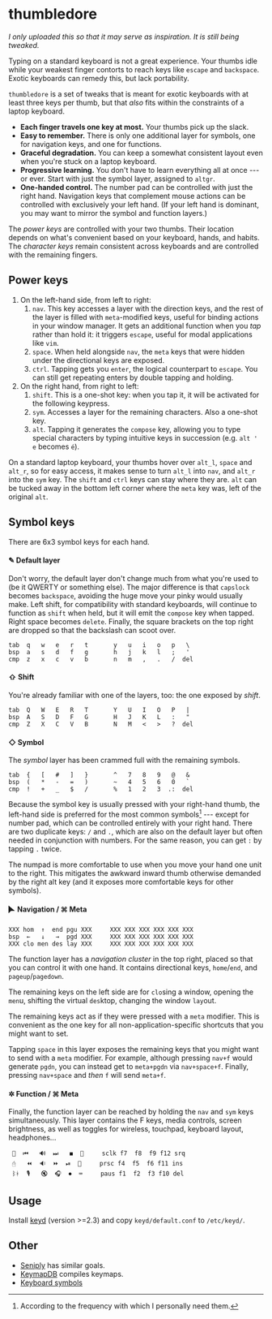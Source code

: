 # thumbledore

*I only uploaded this so that it may serve as inspiration. It is still being 
tweaked.*

Typing on a standard keyboard is not a great experience. Your thumbs 
idle while your weakest finger contorts to reach keys like `escape` and 
`backspace`. Exotic keyboards can remedy this, but lack portability.

`thumbledore` is a set of tweaks that is meant for exotic keyboards with 
at least three keys per thumb, but that *also* fits within the 
constraints of a laptop keyboard.

-   **Each finger travels one key at most.** Your thumbs pick up the slack.
-   **Easy to remember.** There is only one additional layer for 
    symbols, one for navigation keys, and one for functions.
-   **Graceful degradation.** You can keep a somewhat consistent layout 
    even when you're stuck on a laptop keyboard.
-   **Progressive learning.** You don't have to learn everything all at 
    once --- or ever. Start with just the symbol layer, assigned to 
    `altgr`.
-   **One-handed control.** The number pad can be controlled with just 
    the right hand. Navigation keys that complement mouse actions can be 
    controlled with exclusively your left hand.
    (If your left hand is dominant, you may want to mirror the symbol 
    and function layers.)

The *power keys* are controlled with your two thumbs. Their location 
depends on what's convenient based on your keyboard, hands, and habits. 
The *character keys* remain consistent across keyboards and are 
controlled with the remaining fingers.


## Power keys

1.  On the left-hand side, from left to right:
    1.  `nav`. This key accesses a layer with the direction keys, and 
        the rest of the layer is filled with `meta`-modified keys, 
        useful for binding actions in your window manager. It gets an 
        additional function when you *tap* rather than hold it: it 
        triggers `escape`, useful for modal applications like `vim`.
    2.  `space`. When held alongside `nav`, the `meta` keys that were 
        hidden under the directional keys are exposed.
    3.  `ctrl`. Tapping gets you `enter`, the logical counterpart to 
        `escape`. You can still get repeating enters by double tapping 
        and holding.
2.  On the right hand, from right to left:
    1.  `shift`. This is a one-shot key: when you tap it, it will be 
        activated for the following keypress.
    2.  `sym`. Accesses a layer for the remaining characters. Also a 
        one-shot key.
    3.  `alt`. Tapping it generates the `compose` key, allowing you to 
        type special characters by typing intuitive keys in succession 
        (e.g. `alt ' e` becomes `é`).

On a standard laptop keyboard, your thumbs hover over `alt_l`, `space` 
and `alt_r`, so for easy access, it makes sense to turn `alt_l` into 
`nav`, and `alt_r` into the `sym` key. The `shift` and `ctrl` keys can 
stay where they are. `alt` can be tucked away in the bottom left corner 
where the `meta` key was, left of the original `alt`.


## Symbol keys

There are 6x3 symbol keys for each hand.

#### ✎ Default layer

Don't worry, the default layer don't change much from what you're used 
to (be it QWERTY or something else). The major difference is that 
`capslock` becomes `backspace`, avoiding the huge move your pinky would 
usually make. Left shift, for compatibility with standard keyboards, 
will continue to function as `shift` when held, but it will emit the 
`compose` key when tapped. Right space becomes `delete`. Finally, the 
square brackets on the top right are dropped so that the backslash can 
scoot over.

    tab  q   w   e   r   t       y   u   i   o   p   \
    bsp  a   s   d   f   g       h   j   k   l   ;   '
    cmp  z   x   c   v   b       n   m   ,   .   /  del

#### ⇧ Shift

You're already familiar with one of the layers, too: the one exposed by 
*shift*.

    tab  Q   W   E   R   T       Y   U   I   O   P   |
    bsp  A   S   D   F   G       H   J   K   L   :   "
    cmp  Z   X   C   V   B       N   M   <   >   ?  del

#### ◇ Symbol

The *symbol* layer has been crammed full with the remaining symbols.

    tab  {   [   #   ]   }       ^   7   8   9   @   &
    bsp  (   *   -   =   )       ~   4   5   6   0   `
    cmp  !   +   _   $   /       %   1   2   3  .:  del

Because the symbol key is usually pressed with your right-hand thumb, 
the left-hand side is preferred for the most common symbols[^1] --- 
except for number pad, which can be controlled entirely with your right 
hand. There are two duplicate keys: `/` and `.`, which are also on the 
default layer but often needed in conjunction with numbers. For the same 
reason, you can get `:` by tapping `.` twice.

The numpad is more comfortable to use when you move your hand one unit 
to the right. This mitigates the awkward inward thumb otherwise demanded 
by the right alt key (and it exposes more comfortable keys for other 
symbols).

[^1]: According to the frequency with which I personally need them.

#### 🮰 Navigation / ⌘ Meta

    XXX hom  ↑  end pgu XXX     XXX XXX XXX XXX XXX XXX
    bsp  ←   ↓   →  pgd XXX     XXX XXX XXX XXX XXX XXX
    XXX clo men des lay XXX     XXX XXX XXX XXX XXX XXX

The function layer has a *navigation cluster* in the top right, placed 
so that you can control it with one hand. It contains directional keys, 
`home`/`end`, and `pageup`/`pagedown`.

The remaining keys on the left side are for `clo`sing a window, opening 
the `men`u, shifting the virtual `des`ktop, changing the window 
`lay`out.

The remaining keys act as if they were pressed with a `meta` modifier. 
This is convenient as the one key for all non-application-specific 
shortcuts that you might want to set.

Tapping `space` in this layer exposes the remaining keys that you might 
want to send with a `meta` modifier. For example, although pressing 
`nav+f` would generate `pgdn`, you can instead get to `meta+pgdn` via 
`nav+space+f`. Finally, pressing `nav+space` and *then* `f` will send 
`meta+f`.


#### ✲ Function / ⌘ Meta

Finally, the function layer can be reached by holding the `nav` and 
`sym` keys simultaneously. This layer contains the F keys, media 
controls, screen brightness, as well as toggles for wireless, touchpad, 
keyboard layout, headphones...

     📶  ⏮   🔊  ⏭   ◼  🔆     sclk f7  f8  f9 f12 srq
     🖰   ⏪  🔉  ⏩  ⏯  🔅     prsc f4  f5  f6 f11 ins
     ᛒᚼ  🎙️   🔇  🎧  ⏺  ⌨     paus f1  f2  f3 f10 del


## Usage

Install [keyd](https://github.com/rvaiya/keyd) (version >=2.3) and copy 
`keyd/default.conf` to `/etc/keyd/`.


## Other

-   [Seniply](https://stevep99.github.io/seniply/) has similar goals.
-   [KeymapDB](https://keymapdb.com/) compiles keymaps.
-   [Keyboard 
    symbols](http://xahlee.info/comp/unicode_computing_symbols.html)
